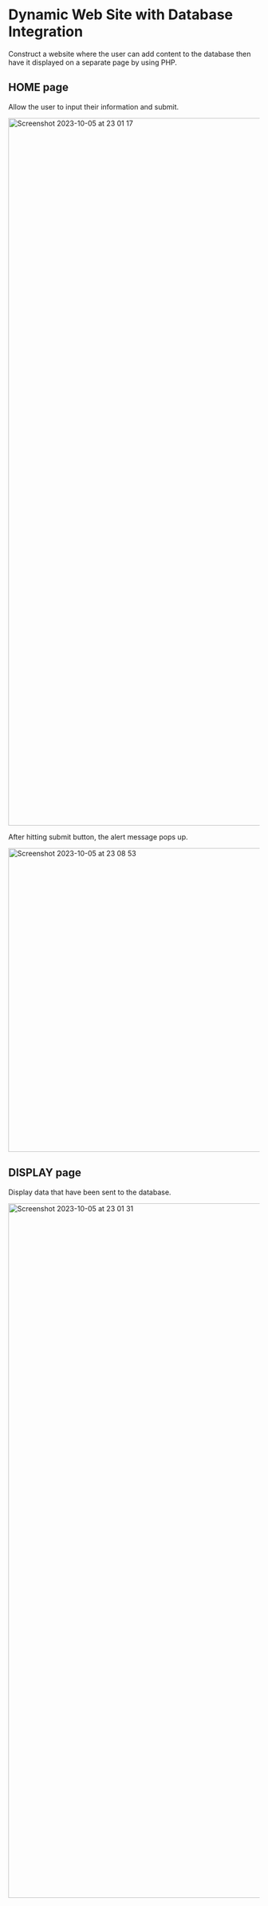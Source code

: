 # Dynamic Web Site with Database Integration

Construct a website where the user can add content to the database then have it displayed on a separate page by using PHP.


## HOME page

Allow the user to input their information and submit. 

<img width="1416" alt="Screenshot 2023-10-05 at 23 01 17" src="https://github.com/IanTeddy/assignment1_php/assets/136382277/835764f1-d803-4feb-8a69-1723ba0cf8de">


After hitting submit button, the alert message pops up.

<img width="608" alt="Screenshot 2023-10-05 at 23 08 53" src="https://github.com/IanTeddy/assignment1_php/assets/136382277/579960e0-00db-452c-a0c1-da0721dac5ae">

## DISPLAY page

Display data that have been sent to the database.

<img width="1390" alt="Screenshot 2023-10-05 at 23 01 31" src="https://github.com/IanTeddy/assignment1_php/assets/136382277/b38a1be8-d90b-4e47-8f2e-c781db226005">
